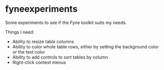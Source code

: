 # fyneexperiments

Some experiments to see if the Fyne toolkit suits my needs.

Things I need:

* Ability to resize table columns
* Ability to color whole table rows, either by setting the background color or the text color
* Ability to add controls to sort tables by column
* Right-click context menus
